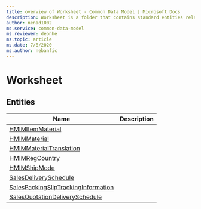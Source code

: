 ```yaml
---
title: overview of Worksheet - Common Data Model | Microsoft Docs
description: Worksheet is a folder that contains standard entities related to the Common Data Model.
author: nenad1002
ms.service: common-data-model
ms.reviewer: deonhe
ms.topic: article
ms.date: 7/8/2020
ms.author: nebanfic
---
```


# Worksheet


## Entities

|Name|Description|
|---|---|
|[HMIMItemMaterial](HMIMItemMaterial.md)||
|[HMIMMaterial](HMIMMaterial.md)||
|[HMIMMaterialTranslation](HMIMMaterialTranslation.md)||
|[HMIMRegCountry](HMIMRegCountry.md)||
|[HMIMShipMode](HMIMShipMode.md)||
|[SalesDeliverySchedule](SalesDeliverySchedule.md)||
|[SalesPackingSlipTrackingInformation](SalesPackingSlipTrackingInformation.md)||
|[SalesQuotationDeliverySchedule](SalesQuotationDeliverySchedule.md)||
